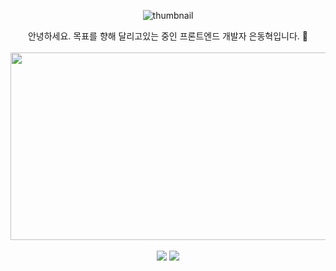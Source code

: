 <div align=center>
	
  ![thumbnail](https://user-images.githubusercontent.com/79234094/208450143-796d4ab3-464d-4f3e-bc4f-802eb36888e4.gif)
</div>

<div align=center>
안녕하세요.    
목표를 향해 달리고있는 중인 프론트엔드 개발자 은동혁입니다. 🏃    
</div>

<br/>

<div align= "center">
  <a href="https://github.com/devxb/gitanimals">
    <img
      src="https://render.gitanimals.org/farms/edhcoding"
      width="1200"
      height="300"
    />
  </a>
</div>

<br/>
    
<div align= "center">
	<img src="https://github-readme-stats.vercel.app/api?username=edhcoding&bg_color=180,000000,&title_color=000000&text_color=000000" /> 
	<img src="https://github-readme-stats.vercel.app/api/top-langs/?username=edhcoding&layout=compact&bg_color=180,000000,&title_color=000000&text_color=000000" />
</div>
